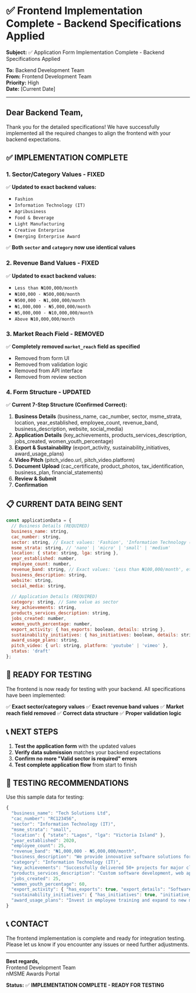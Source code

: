 # ✅ Frontend Implementation Complete - Backend Specifications Applied

**Subject:** ✅ Application Form Implementation Complete - Backend Specifications Applied

**To:** Backend Development Team  
**From:** Frontend Development Team  
**Priority:** High  
**Date:** [Current Date]

---

## Dear Backend Team,

Thank you for the detailed specifications! We have successfully implemented all the required changes to align the frontend with your backend expectations.

## ✅ **IMPLEMENTATION COMPLETE**

### 1. **Sector/Category Values - FIXED**
✅ **Updated to exact backend values:**
- `Fashion`
- `Information Technology (IT)`
- `Agribusiness`
- `Food & Beverage`
- `Light Manufacturing`
- `Creative Enterprise`
- `Emerging Enterprise Award`

✅ **Both `sector` and `category` now use identical values**

### 2. **Revenue Band Values - FIXED**
✅ **Updated to exact backend values:**
- `Less than ₦100,000/month`
- `₦100,000 - ₦500,000/month`
- `₦500,000 - ₦1,000,000/month`
- `₦1,000,000 - ₦5,000,000/month`
- `₦5,000,000 - ₦10,000,000/month`
- `Above ₦10,000,000/month`

### 3. **Market Reach Field - REMOVED**
✅ **Completely removed `market_reach` field as specified**
- Removed from form UI
- Removed from validation logic
- Removed from API interface
- Removed from review section

### 4. **Form Structure - UPDATED**
✅ **Current 7-Step Structure (Confirmed Correct):**
1. **Business Details** (business_name, cac_number, sector, msme_strata, location, year_established, employee_count, revenue_band, business_description, website, social_media)
2. **Application Details** (key_achievements, products_services_description, jobs_created, women_youth_percentage)
3. **Export & Sustainability** (export_activity, sustainability_initiatives, award_usage_plans)
4. **Video Pitch** (pitch_video.url, pitch_video.platform)
5. **Document Upload** (cac_certificate, product_photos, tax_identification, business_plan, financial_statements)
6. **Review & Submit**
7. **Confirmation**

## 📋 **CURRENT DATA BEING SENT**

```javascript
const applicationData = {
  // Business Details (REQUIRED)
  business_name: string,
  cac_number: string,
  sector: string, // Exact values: 'Fashion', 'Information Technology (IT)', etc.
  msme_strata: string, // 'nano' | 'micro' | 'small' | 'medium'
  location: { state: string, lga: string },
  year_established: number,
  employee_count: number,
  revenue_band: string, // Exact values: 'Less than ₦100,000/month', etc.
  business_description: string,
  website: string,
  social_media: string,
  
  // Application Details (REQUIRED)
  category: string, // Same value as sector
  key_achievements: string,
  products_services_description: string,
  jobs_created: number,
  women_youth_percentage: number,
  export_activity: { has_exports: boolean, details: string },
  sustainability_initiatives: { has_initiatives: boolean, details: string },
  award_usage_plans: string,
  pitch_video: { url: string, platform: 'youtube' | 'vimeo' },
  status: 'draft'
};
```

## 🧪 **READY FOR TESTING**

The frontend is now ready for testing with your backend. All specifications have been implemented:

✅ **Exact sector/category values**
✅ **Exact revenue band values**
✅ **Market reach field removed**
✅ **Correct data structure**
✅ **Proper validation logic**

## 📞 **NEXT STEPS**

1. **Test the application form** with the updated values
2. **Verify data submission** matches your backend expectations
3. **Confirm no more "Valid sector is required" errors**
4. **Test complete application flow** from start to finish

## 🎯 **TESTING RECOMMENDATIONS**

Use this sample data for testing:
```javascript
{
  "business_name": "Tech Solutions Ltd",
  "cac_number": "RC123456",
  "sector": "Information Technology (IT)",
  "msme_strata": "small",
  "location": { "state": "Lagos", "lga": "Victoria Island" },
  "year_established": 2020,
  "employee_count": 25,
  "revenue_band": "₦1,000,000 - ₦5,000,000/month",
  "business_description": "We provide innovative software solutions for businesses across Nigeria.",
  "category": "Information Technology (IT)",
  "key_achievements": "Successfully delivered 50+ projects for major clients",
  "products_services_description": "Custom software development, web applications, mobile apps",
  "jobs_created": 25,
  "women_youth_percentage": 60,
  "export_activity": { "has_exports": true, "export_details": "Software services to Ghana and Kenya" },
  "sustainability_initiatives": { "has_initiatives": true, "initiative_details": "Green office practices" },
  "award_usage_plans": "Invest in employee training and expand to new markets"
}
```

## 📞 **CONTACT**

The frontend implementation is complete and ready for integration testing. Please let us know if you encounter any issues or need further adjustments.

---

**Best regards,**  
Frontend Development Team  
nMSME Awards Portal

**Status:** ✅ **IMPLEMENTATION COMPLETE - READY FOR TESTING**
